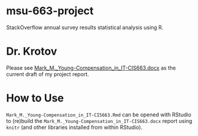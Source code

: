 # msu-663-project
StackOverflow annual survey results statistical analysis using R.

# Dr. Krotov
Please see [Mark_M._Young-Compensation_in_IT-CIS663.docx](Mark_M._Young-Compensation_in_IT-CIS663-presentation.docx) as the current draft of my project report.

# How to Use
`Mark_M._Young-Compensation_in_IT-CIS663.Rmd` can be opened with RStudio to (re)build the `Mark_M._Young-Compensation_in_IT-CIS663.docx` report using `knitr` (and other libraries installed from within RStudio).
